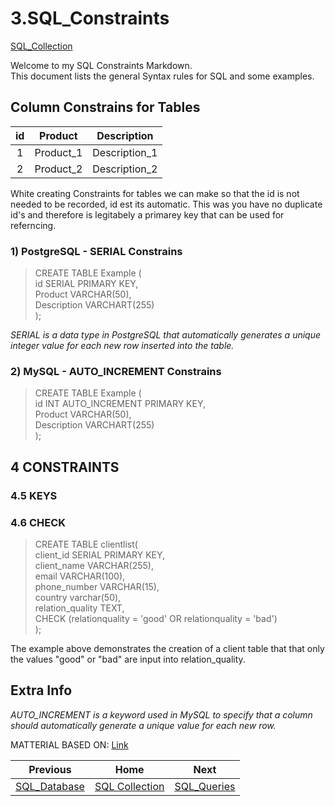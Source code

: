 # 3.SQL_Constraints
[SQL_Collection](https://github.com/cshglobal99/SQL_Collection/blob/main/0.INTRODUCTION.md)

Welcome to my SQL Constraints Markdown.  
This document lists the general Syntax rules for SQL and some examples.

## Column Constrains for Tables
| id | Product | Description |
|  :---:         |     :---:      |           :---:   |
| 1 | Product_1 | Description_1 |
| 2 | Product_2 | Description_2 |

White creating Constraints for tables we can make so that the id is not needed to be recorded, id est its automatic. This was you have no duplicate id's and therefore is legitabely a primarey key that can be used for referncing.

### 1) PostgreSQL - SERIAL Constrains
>CREATE TABLE Example (  
    id SERIAL PRIMARY KEY,  
    Product VARCHAR(50),  
    Description VARCHART(255)  
);  

*SERIAL is a data type in PostgreSQL that automatically generates a unique integer value for each new row inserted into the table.*  

### 2) MySQL - AUTO_INCREMENT Constrains
>CREATE TABLE Example (  
    id INT AUTO_INCREMENT PRIMARY KEY,  
    Product VARCHAR(50),  
    Description VARCHART(255)  
);  

## 4 CONSTRAINTS

### 4.5 KEYS


### 4.6 CHECK

>CREATE TABLE clientlist(  
client_id SERIAL PRIMARY KEY,  
client_name VARCHAR(255),  
email VARCHAR(100),  
phone_number VARCHAR(15),  
country varchar(50),  
relation_quality TEXT,  
CHECK (relationquality = 'good' OR relationquality = 'bad')  
);

The example above demonstrates the creation of a client table that that only the values "good" or "bad" are input into relation_quality.



## Extra Info

*AUTO_INCREMENT is a keyword used in MySQL to specify that a column should automatically generate a unique value for each new row.*

MATTERIAL BASED ON: [Link](https://www.w3schools.com/sql/sql_default.asp)

| Previous | Home | Next |
|  :---:         |     :---:      |           :---:   |
| [SQL_Database](https://github.com/cshglobal99/SQL_Collection/blob/main/2.SQL_Database.md) |    [SQL Collection](https://github.com/cshglobal99/SQL_Collection/blob/main/0.INTRODUCTION.md) | [SQL_Queries](https://github.com/cshglobal99/SQL_Collection/blob/main/4.SQL_Queries.md)   |
